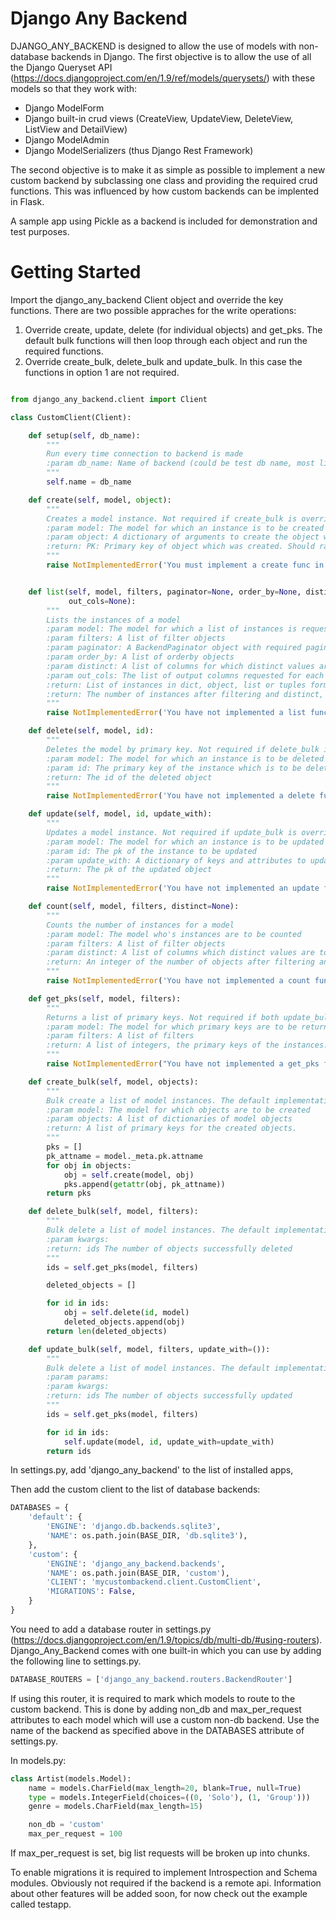 # Django Any Backend #

DJANGO_ANY_BACKEND is designed to allow the use of models with non-database backends in Django. The first objective is to allow the use of all the Django Queryset API (https://docs.djangoproject.com/en/1.9/ref/models/querysets/) with these models so that they work with: 

* Django ModelForm
* Django built-in crud views (CreateView, UpdateView, DeleteView, ListView and DetailView)
* Django ModelAdmin
* Django ModelSerializers (thus Django Rest Framework)

The second objective is to make it as simple as possible to implement a new custom backend by subclassing one class and providing the required crud functions. This was influenced by how custom backends can be implented in Flask.

A sample app using Pickle as a backend is included for demonstration and test purposes.

# Getting Started #

Import the django_any_backend Client object and override the key functions. There are two possible appraches for the write operations:

1.  Override create, update, delete (for individual objects) and get_pks. The default bulk functions will then loop through each object and run the required functions.
2.  Override create_bulk, delete_bulk and update_bulk. In this case the functions in option 1 are not required.

```python

from django_any_backend.client import Client

class CustomClient(Client):

    def setup(self, db_name):
        """
        Run every time connection to backend is made
        :param db_name: Name of backend (could be test db name, most likely ignored for external api)
        """
        self.name = db_name

    def create(self, model, object):
        """
        Creates a model instance. Not required if create_bulk is overridden.
        :param model: The model for which an instance is to be created
        :param object: A dictionary of arguments to create the object with
        :return: PK: Primary key of object which was created. Should raise exception if object cannot be created
        """
        raise NotImplementedError('You must implement a create func in your connection class')


    def list(self, model, filters, paginator=None, order_by=None, distinct=None,
             out_cols=None):
        """
        Lists the instances of a model
        :param model: The model for which a list of instances is requested
        :param filters: A list of filter objects
        :param paginator: A BackendPaginator object with required pagination
        :param order_by: A list of orderby objects
        :param distinct: A list of columns for which distinct values are required
        :param out_cols: The list of output columns requested for each instance
        :return: List of instances in dict, object, list or tuples form
        :return: The number of instances after filtering and distinct, but before pagination
        """
        raise NotImplementedError('You have not implemented a list func in your client class')

    def delete(self, model, id):
        """
        Deletes the model by primary key. Not required if delete_bulk is overridden.
        :param model: The model for which an instance is to be deleted
        :param id: The primary key of the instance which is to be deleted
        :return: The id of the deleted object
        """
        raise NotImplementedError('You have not implemented a delete func in your client class')

    def update(self, model, id, update_with):
        """
        Updates a model instance. Not required if update_bulk is overridden.
        :param model: The model for which an instance is to be updated
        :param id: The pk of the instance to be updated
        :param update_with: A dictionary of keys and attributes to update
        :return: The pk of the updated object
        """
        raise NotImplementedError('You have not implemented an update func in your client class')

    def count(self, model, filters, distinct=None):
        """
        Counts the number of instances for a model
        :param model: The model who's instances are to be counted
        :param filters: A list of filter objects
        :param distinct: A list of columns which distinct values are to be counted
        :return: An integer of the number of objects after filtering and distinct
        """
        raise NotImplementedError('You have not implemented a count function in your client class')

    def get_pks(self, model, filters):
        """
        Returns a list of primary keys. Not required if both update_bulk and delete_bulk are overridden.
        :param model: The model for which primary keys are to be returned
        :param filters: A list of filters
        :return: A list of integers, the primary keys of the instances.
        """
        raise NotImplementedError("You have not implemented a get_pks function in your client class")

    def create_bulk(self, model, objects):
        """
        Bulk create a list of model instances. The default implementation loops through the objects and runs a custom create function. Only one of create or create_bulk needs to be implemented.
        :param model: The model for which objects are to be created
        :param objects: A list of dictionaries of model objects
        :return: A list of primary keys for the created objects.
        """
        pks = []
        pk_attname = model._meta.pk.attname
        for obj in objects:
            obj = self.create(model, obj)
            pks.append(getattr(obj, pk_attname))
        return pks

    def delete_bulk(self, model, filters):
        """
        Bulk delete a list of model instances. The default implementation runs the get_pks function, looping through the objects and runs a custom delete.
        :param kwargs:
        :return: ids The number of objects successfully deleted
        """
        ids = self.get_pks(model, filters)

        deleted_objects = []

        for id in ids:
            obj = self.delete(id, model)
            deleted_objects.append(obj)
        return len(deleted_objects)

    def update_bulk(self, model, filters, update_with=()):
        """
        Bulk delete a list of model instances. The default implementation runs the get_pks function, looping through the objects and runs a custom update function.
        :param params:
        :param kwargs:
        :return: ids The number of objects successfully updated
        """
        ids = self.get_pks(model, filters)

        for id in ids:
            self.update(model, id, update_with=update_with)
        return ids
```

In settings.py, add 'django_any_backend' to the list of installed apps,

Then add the custom client to the list of database backends:

```python
DATABASES = {
    'default': {
        'ENGINE': 'django.db.backends.sqlite3',
        'NAME': os.path.join(BASE_DIR, 'db.sqlite3'),
    },
    'custom': {
        'ENGINE': 'django_any_backend.backends',
        'NAME': os.path.join(BASE_DIR, 'custom'),
        'CLIENT': 'mycustombackend.client.CustomClient',
        'MIGRATIONS': False,
    }
}
```

You need to add a database router in settings.py (https://docs.djangoproject.com/en/1.9/topics/db/multi-db/#using-routers). Django_Any_Backend comes with one built-in which you can use by adding the following line to settings.py.

```python
DATABASE_ROUTERS = ['django_any_backend.routers.BackendRouter']
```

If using this router, it is required to mark which models to route to the custom backend. This is done by adding non_db and max_per_request attributes to each model which will use a custom non-db backend. Use the name of the backend as specified above in the DATABASES attribute of settings.py.

In models.py:

```python
class Artist(models.Model):
    name = models.CharField(max_length=20, blank=True, null=True)
    type = models.IntegerField(choices=((0, 'Solo'), (1, 'Group')))
    genre = models.CharField(max_length=15)

    non_db = 'custom'
    max_per_request = 100

```

If max_per_request is set, big list requests will be broken up into chunks.

To enable migrations it is required to implement Introspection and Schema modules. Obviously not required if the backend is a remote api. Information about other features will be added soon, for now check out the example called testapp. 



